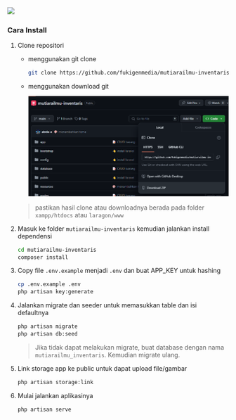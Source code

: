 <img src="https://banners.beyondco.de/Mutiara%20Ilmu%20Inventaris.png?theme=light&packageManager=&packageName=fukigenmedia%2Fmutiarailmu-inventaris&pattern=architect&style=style_1&description=Contoh+Projek+Laravel+Dasar+SMK+Mutiara+Ilmu+9+Desember+2023&md=1&showWatermark=1&fontSize=100px&images=https%3A%2F%2Flaravel.com%2Fimg%2Flogomark.min.svg"/>

### Cara Install

1. Clone repositori

    - menggunakan git clone

        ```bash
        git clone https://github.com/fukigenmedia/mutiarailmu-inventaris.git
        ```

    - menggunakan download git

        ![Download Github](public/install/github-download.png)

    > pastikan hasil clone atau downloadnya berada pada folder `xampp/htdocs` atau `laragon/www`

2. Masuk ke folder `mutiarailmu-inventaris` kemudian jalankan install dependensi

    ```bash
    cd mutiarailmu-inventaris
    composer install
    ```

3. Copy file `.env.example` menjadi `.env` dan buat APP_KEY untuk hashing

    ```bash
    cp .env.example .env
    php artisan key:generate
    ```

4. Jalankan migrate dan seeder untuk memasukkan table dan isi defaultnya

    ```bash
    php artisan migrate
    php artisan db:seed
    ```

    > Jika tidak dapat melakukan migrate, buat database dengan nama `mutiarailmu_inventaris`. Kemudian migrate ulang.

5. Link storage app ke public untuk dapat upload file/gambar

    ```bash
    php artisan storage:link
    ```

6. Mulai jalankan aplikasinya
    ```bash
    php artisan serve
    ```
